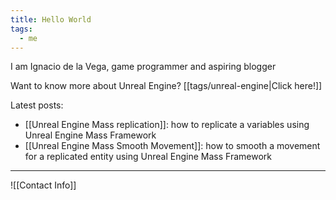 ```yaml
---
title: Hello World
tags:
  - me
---
```


I am Ignacio de la Vega, game programmer and aspiring blogger

Want to know more about Unreal Engine?  [[tags/unreal-engine|Click here!]]

Latest posts:

- [[Unreal Engine Mass replication]]: how to replicate a variables using Unreal Engine Mass Framework
- [[Unreal Engine Mass Smooth Movement]]: how to smooth a movement for a replicated entity using Unreal Engine Mass Framework

---

![[Contact Info]]